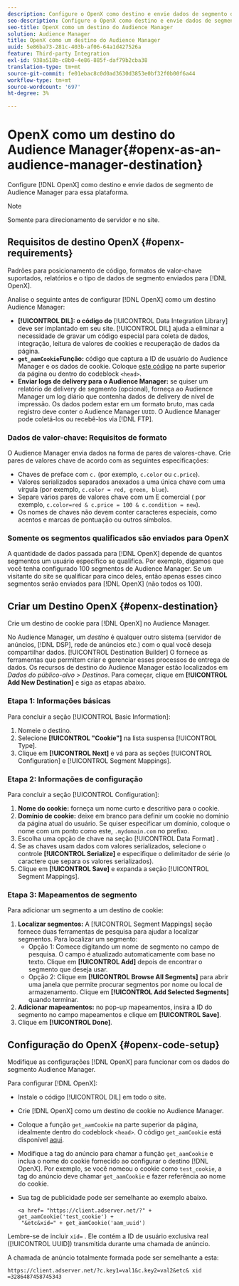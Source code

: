 ```yaml
---
description: Configure o OpenX como destino e envie dados de segmento de Audience Manager para essa plataforma.
seo-description: Configure o OpenX como destino e envie dados de segmento de Audience Manager para essa plataforma.
seo-title: OpenX como um destino do Audience Manager
solution: Audience Manager
title: OpenX como um destino do Audience Manager
uuid: 5e86ba73-281c-403b-af06-64a1d427526a
feature: Third-party Integration
exl-id: 938a518b-c8b0-4e86-885f-daf79b2cba38
translation-type: tm+mt
source-git-commit: fe01ebac8c0d0ad3630d3853e0bf32f0b00f6a44
workflow-type: tm+mt
source-wordcount: '697'
ht-degree: 3%

---
```


# OpenX como um destino do Audience Manager{#openx-as-an-audience-manager-destination}

Configure [!DNL OpenX] como destino e envie dados de segmento de Audience Manager para essa plataforma.

>[!NOTE]
>
>Somente para direcionamento de servidor e no site.

## Requisitos de destino OpenX {#openx-requirements}

Padrões para posicionamento de código, formatos de valor-chave suportados, relatórios e o tipo de dados de segmento enviados para [!DNL OpenX].

<!-- aam-openx-requirements.xml -->

Analise o seguinte antes de configurar [!DNL OpenX] como um destino Audience Manager:

* **[!UICONTROL DIL]: o código do** [!UICONTROL Data Integration Library]  deve ser implantado em seu site. [!UICONTROL DIL] ajuda a eliminar a necessidade de gravar um código especial para coleta de dados, integração, leitura de valores de cookies e recuperação de dados da página.
* **`get_aamCookie`Função:** código que captura a ID de usuário do Audience Manager e os dados de cookie. Coloque [este código](../../features/destinations/get-aam-cookie-code.md) na parte superior da página ou dentro do codeblock `<head>`.
* **Enviar logs de delivery para o Audience Manager:** se quiser um relatório de delivery de segmento (opcional), forneça ao Audience Manager um log diário que contenha dados de delivery de nível de impressão. Os dados podem estar em um formato bruto, mas cada registro deve conter o Audience Manager `UUID`. O Audience Manager pode coletá-los ou recebê-los via [!DNL FTP].

### Dados de valor-chave: Requisitos de formato

O Audience Manager envia dados na forma de pares de valores-chave. Crie pares de valores chave de acordo com as seguintes especificações:

* Chaves de preface com `c.` (por exemplo, `c.color` ou `c.price`).
* Valores serializados separados anexados a uma única chave com uma vírgula (por exemplo, `c.color = red, green, blue`).
* Separe vários pares de valores chave com um E comercial ( por exemplo, `c.color=red & c.price = 100 & c.condition = new`).
* Os nomes de chaves não devem conter caracteres especiais, como acentos e marcas de pontuação ou outros símbolos.

### Somente os segmentos qualificados são enviados para OpenX

A quantidade de dados passada para [!DNL OpenX] depende de quantos segmentos um usuário específico se qualifica. Por exemplo, digamos que você tenha configurado 100 segmentos de Audience Manager. Se um visitante do site se qualificar para cinco deles, então apenas esses cinco segmentos serão enviados para [!DNL OpenX] (não todos os 100).

## Criar um Destino OpenX {#openx-destination}

Crie um destino de cookie para [!DNL OpenX] no Audience Manager.

<!-- aam-openx-destination.xml -->

No Audience Manager, um *destino* é qualquer outro sistema (servidor de anúncios, [!DNL DSP], rede de anúncios etc.) com o qual você deseja compartilhar dados. [!UICONTROL Destination Builder] O fornece as ferramentas que permitem criar e gerenciar esses processos de entrega de dados. Os recursos de destino do Audience Manager estão localizados em *Dados do público-alvo > Destinos*. Para começar, clique em **[!UICONTROL Add New Destination]** e siga as etapas abaixo.

### Etapa 1: Informações básicas

Para concluir a seção [!UICONTROL Basic Information]:

1. Nomeie o destino.
1. Selecione **[!UICONTROL "Cookie"]** na lista suspensa [!UICONTROL Type].
1. Clique em **[!UICONTROL Next]** e vá para as seções [!UICONTROL Configuration] e [!UICONTROL Segment Mappings].

### Etapa 2: Informações de configuração

Para concluir a seção [!UICONTROL Configuration]:

1. **Nome do cookie:** forneça um nome curto e descritivo para o cookie.
1. **Domínio de cookie:** deixe em branco para definir um cookie no domínio da página atual do usuário. Se quiser especificar um domínio, coloque o nome com um ponto como este, `.mydomain.com` no prefixo.
1. Escolha uma opção de chave na seção [!UICONTROL Data Format] .
1. Se as chaves usam dados com valores serializados, selecione o controle **[!UICONTROL Serialize]** e especifique o delimitador de série (o caractere que separa os valores serializados).
1. Clique em **[!UICONTROL Save]** e expanda a seção [!UICONTROL Segment Mappings].

### Etapa 3: Mapeamentos de segmento

Para adicionar um segmento a um destino de cookie:

1. **Localizar segmentos:** A  [!UICONTROL Segment Mappings] seção fornece duas ferramentas de pesquisa para ajudar a localizar segmentos. Para localizar um segmento:
   * Opção 1: Comece digitando um nome de segmento no campo de pesquisa. O campo é atualizado automaticamente com base no texto. Clique em **[!UICONTROL Add]** depois de encontrar o segmento que deseja usar.
   * Opção 2: Clique em **[!UICONTROL Browse All Segments]** para abrir uma janela que permite procurar segmentos por nome ou local de armazenamento. Clique em **[!UICONTROL Add Selected Segments]** quando terminar.
1. **Adicionar mapeamentos:** no pop-up mapeamentos, insira a ID do segmento no campo mapeamentos e clique em  **[!UICONTROL Save]**.
1. Clique em **[!UICONTROL Done]**.

## Configuração do OpenX {#openx-code-setup}

Modifique as configurações [!DNL OpenX] para funcionar com os dados do segmento Audience Manager.

<!-- aam-openx-code.xml -->

Para configurar [!DNL OpenX]:

* Instale o código [!UICONTROL DIL] em todo o site.
* Crie [!DNL OpenX] como um destino de cookie no Audience Manager.
* Coloque a função `get_aamCookie` na parte superior da página, idealmente dentro do codeblock `<head>`. O código `get_aamCookie` está disponível [aqui](../../features/destinations/get-aam-cookie-code.md).
* Modifique a tag do anúncio para chamar a função `get_aamCookie` e inclua o nome do cookie fornecido ao configurar o destino [!DNL OpenX]. Por exemplo, se você nomeou o cookie como `test_cookie`, a tag do anúncio deve chamar `get_aamCookie` e fazer referência ao nome do cookie.
* Sua tag de publicidade pode ser semelhante ao exemplo abaixo.

   ```
   <a href= "https://client.adserver.net/?" + get_aamCookie('test_cookie') +
    "&etc&xid=" + get_aamCookie('aam_uuid')
   ```

Lembre-se de incluir `xid=` . Ele contém a ID de usuário exclusiva real ([!UICONTROL UUID]) transmitida durante uma chamada de anúncio.

A chamada de anúncio totalmente formada pode ser semelhante a esta:

```
https://client.adserver.net/?c.key1=val1&c.key2=val2&etc& xid =3286487458745343
```
